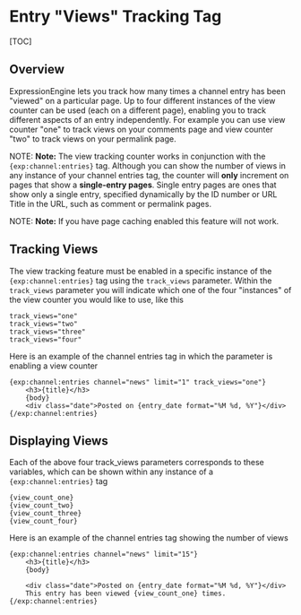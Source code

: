 <!--
    This source file is part of the open source project
    ExpressionEngine User Guide (https://github.com/ExpressionEngine/ExpressionEngine-User-Guide)

    @link      https://expressionengine.com/
    @copyright Copyright (c) 2003-2020, Packet Tide, LLC (https://www.packettide.com)
    @license   https://expressionengine.com/license Licensed under Apache License, Version 2.0
-->

# Entry "Views" Tracking Tag

[TOC]

## Overview

ExpressionEngine lets you track how many times a channel entry has been "viewed" on a particular page. Up to four different instances of the view counter can be used (each on a different page), enabling you to track different aspects of an entry independently. For example you can use view counter "one" to track views on your comments page and view counter "two" to track views on your permalink page.

NOTE: **Note:** The view tracking counter works in conjunction with the `{exp:channel:entries}` tag. Although you can show the number of views in any instance of your channel entries tag, the counter will **only** increment on pages that show a **single-entry pages**. Single entry pages are ones that show only a single entry, specified dynamically by the ID number or URL Title in the URL, such as comment or permalink pages.

NOTE: **Note:** If you have page caching enabled this feature will not work.

## Tracking Views

The view tracking feature must be enabled in a specific instance of the `{exp:channel:entries}` tag using the `track_views` parameter. Within the `track_views` parameter you will indicate which one of the four "instances" of the view counter you would like to use, like this

    track_views="one"
    track_views="two"
    track_views="three"
    track_views="four"

Here is an example of the channel entries tag in which the parameter is enabling a view counter

    {exp:channel:entries channel="news" limit="1" track_views="one"}
        <h3>{title}</h3>
        {body}
        <div class="date">Posted on {entry_date format="%M %d, %Y"}</div>
    {/exp:channel:entries}

## Displaying Views

Each of the above four track_views parameters corresponds to these variables, which can be shown within any instance of a `{exp:channel:entries}` tag

    {view_count_one}
    {view_count_two}
    {view_count_three}
    {view_count_four}

Here is an example of the channel entries tag showing the number of views

    {exp:channel:entries channel="news" limit="15"}
        <h3>{title}</h3>
        {body}

        <div class="date">Posted on {entry_date format="%M %d, %Y"}</div>
        This entry has been viewed {view_count_one} times.
    {/exp:channel:entries}
